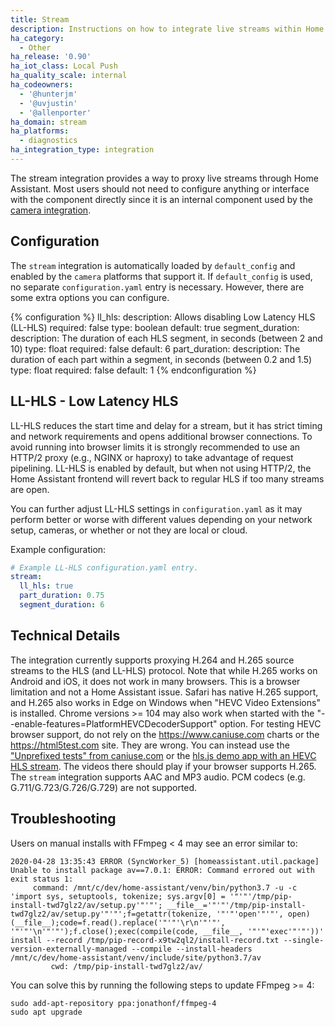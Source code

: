 ```yaml
---
title: Stream
description: Instructions on how to integrate live streams within Home Assistant.
ha_category:
  - Other
ha_release: '0.90'
ha_iot_class: Local Push
ha_quality_scale: internal
ha_codeowners:
  - '@hunterjm'
  - '@uvjustin'
  - '@allenporter'
ha_domain: stream
ha_platforms:
  - diagnostics
ha_integration_type: integration
---
```


The stream integration provides a way to proxy live streams through Home Assistant. Most users should not need to configure anything or interface with the component directly since it is an internal component used by the [camera integration](/integrations/camera).

## Configuration

The `stream` integration is automatically loaded by `default_config` and enabled by the `camera` platforms that support it. If `default_config` is used, no separate `configuration.yaml` entry is necessary. However, there are some extra options you can configure.

{% configuration %}
ll_hls:
  description: Allows disabling Low Latency HLS (LL-HLS)
  required: false
  type: boolean
  default: true
segment_duration:
  description: The duration of each HLS segment, in seconds (between 2 and 10)
  type: float
  required: false
  default: 6
part_duration:
  description: The duration of each part within a segment, in seconds (between 0.2 and 1.5)
  type: float
  required: false
  default: 1
{% endconfiguration %}

## LL-HLS - Low Latency HLS

LL-HLS reduces the start time and delay for a stream, but it has strict timing and network requirements and opens additional browser connections. To avoid running into browser limits it is strongly recommended to use an HTTP/2 proxy (e.g., NGINX or haproxy) to take advantage of request pipelining. LL-HLS is enabled by default, but when not using HTTP/2, the Home Assistant frontend will revert back to regular HLS if too many streams are open.

You can further adjust LL-HLS settings in `configuration.yaml` as it may perform better or worse with different values depending on your network setup, cameras, or whether or not they are local or cloud.

Example configuration:

```yaml
# Example LL-HLS configuration.yaml entry.
stream:
  ll_hls: true
  part_duration: 0.75
  segment_duration: 6
```


## Technical Details

The integration currently supports proxying H.264 and H.265 source streams to the HLS (and LL-HLS) protocol. Note that while H.265 works on Android and iOS, it does not work in many browsers. This is a browser limitation and not a Home Assistant issue. Safari has native H.265 support, and H.265 also works in Edge on Windows when "HEVC Video Extensions" is installed. Chrome versions >= 104 may also work when started with the "--enable-features=PlatformHEVCDecoderSupport" option. For testing HEVC browser support, do not rely on the https://www.caniuse.com charts or the https://html5test.com site. They are wrong. You can instead use the ["Unprefixed tests" from caniuse.com](https://tests.caniuse.com/?feat=hevc) or the [hls.js demo app with an HEVC HLS stream](https://hls-js.netlify.app/demo/?src=https%3A%2F%2Fbitmovin-a.akamaihd.net%2Fcontent%2Fdataset%2Fmulti-codec%2Fhevc%2Fstream_fmp4.m3u8). The videos there should play if your browser supports H.265.
The `stream` integration supports AAC and MP3 audio. PCM codecs (e.g. G.711/G.723/G.726/G.729) are not supported.

## Troubleshooting

Users on manual installs with FFmpeg < 4 may see an error similar to:

```text
2020-04-28 13:35:43 ERROR (SyncWorker_5) [homeassistant.util.package] Unable to install package av==7.0.1: ERROR: Command errored out with exit status 1:
     command: /mnt/c/dev/home-assistant/venv/bin/python3.7 -u -c 'import sys, setuptools, tokenize; sys.argv[0] = '"'"'/tmp/pip-install-twd7glz2/av/setup.py'"'"'; __file__='"'"'/tmp/pip-install-twd7glz2/av/setup.py'"'"';f=getattr(tokenize, '"'"'open'"'"', open)(__file__);code=f.read().replace('"'"'\r\n'"'"', '"'"'\n'"'"');f.close();exec(compile(code, __file__, '"'"'exec'"'"'))' install --record /tmp/pip-record-x9tw2ql2/install-record.txt --single-version-externally-managed --compile --install-headers /mnt/c/dev/home-assistant/venv/include/site/python3.7/av
         cwd: /tmp/pip-install-twd7glz2/av/
```

You can solve this by running the following steps to update FFmpeg >= 4:

```text
sudo add-apt-repository ppa:jonathonf/ffmpeg-4
sudo apt upgrade
```
